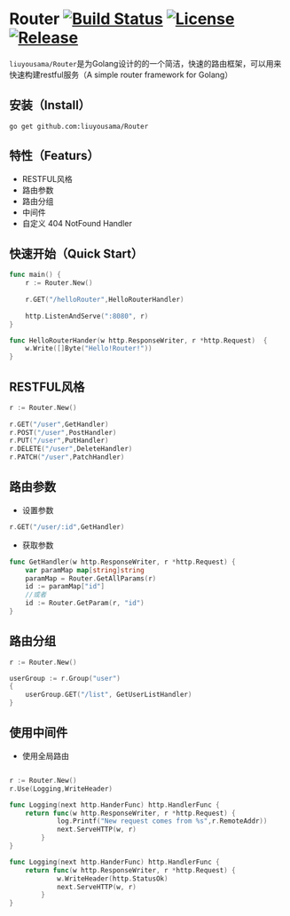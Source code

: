 # Router    <a href="https://travis-ci.org/liuyousama/Router"><img src="https://travis-ci.com/liuyousama/Router.svg?branch=master" alt="Build Status"></a>  [![License](http://img.shields.io/badge/license-MIT-blue.svg?style=flat-square)](https://raw.githubusercontent.com/liuyousama/Router/master/LICENSE)    [![Release](https://img.shields.io/badge/release-v1.0-blue.svg?style=flat-square)](https://github.com/liuyousama/Router/releases/tag/v1.0)
`liuyousama/Router`是为Golang设计的的一个简洁，快速的路由框架，可以用来快速构建restful服务（A simple router framework for Golang）
## 安装（Install）
```
go get github.com:liuyousama/Router
```

## 特性（Featurs）
- RESTFUL风格
- 路由参数
- 路由分组
- 中间件
- 自定义 404 NotFound Handler

## 快速开始（Quick Start）
```go
func main() {
    r := Router.New()
    
    r.GET("/helloRouter",HelloRouterHandler)
    
    http.ListenAndServe(":8080", r)
}

func HelloRouterHander(w http.ResponseWriter, r *http.Request)  {
    w.Write([]Byte("Hello!Router!"))
}
```

## RESTFUL风格
```go
r := Router.New()
    
r.GET("/user",GetHandler)
r.POST("/user",PostHandler)
r.PUT("/user",PutHandler)
r.DELETE("/user",DeleteHandler)
r.PATCH("/user",PatchHandler)
```
## 路由参数
- 设置参数
```go
r.GET("/user/:id",GetHandler)
```
- 获取参数
```go
func GetHandler(w http.ResponseWriter, r *http.Request) {
	var paramMap map[string]string
    paramMap = Router.GetAllParams(r)
    id := paramMap["id"]
    //或者
    id := Router.GetParam(r, "id")
}
```
## 路由分组
```go
r := Router.New()

userGroup := r.Group("user")
{
	userGroup.GET("/list", GetUserListHandler)
}
```

## 使用中间件
- 使用全局路由
```go

r := Router.New()
r.Use(Logging,WriteHeader)

func Logging(next http.HanderFunc) http.HandlerFunc {
	return func(w http.ResponseWriter, r *http.Request) {
    		log.Printf("New request comes from %s",r.RemoteAddr))
    		next.ServeHTTP(w, r)
    	}
}

func Logging(next http.HanderFunc) http.HandlerFunc {
	return func(w http.ResponseWriter, r *http.Request) {
		    w.WriteHeader(http.StatusOk)
    		next.ServeHTTP(w, r)
    	}
}
```

